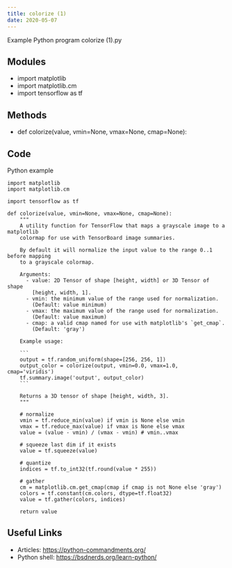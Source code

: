 ```yaml
---
title: colorize (1)
date: 2020-05-07
---
```

Example Python program colorize (1).py

## Modules

* import matplotlib
* import matplotlib.cm
* import tensorflow as tf

## Methods

* def colorize(value, vmin=None, vmax=None, cmap=None):

## Code

Python example

    import matplotlib
    import matplotlib.cm
    
    import tensorflow as tf
    
    def colorize(value, vmin=None, vmax=None, cmap=None):
        """
        A utility function for TensorFlow that maps a grayscale image to a matplotlib
        colormap for use with TensorBoard image summaries.
    
        By default it will normalize the input value to the range 0..1 before mapping
        to a grayscale colormap.
    
        Arguments:
          - value: 2D Tensor of shape [height, width] or 3D Tensor of shape
            [height, width, 1].
          - vmin: the minimum value of the range used for normalization.
            (Default: value minimum)
          - vmax: the maximum value of the range used for normalization.
            (Default: value maximum)
          - cmap: a valid cmap named for use with matplotlib's `get_cmap`.
            (Default: 'gray')
    
        Example usage:
    
        ```
        output = tf.random_uniform(shape=[256, 256, 1])
        output_color = colorize(output, vmin=0.0, vmax=1.0, cmap='viridis')
        tf.summary.image('output', output_color)
        ```
        
        Returns a 3D tensor of shape [height, width, 3].
        """
    
        # normalize
        vmin = tf.reduce_min(value) if vmin is None else vmin
        vmax = tf.reduce_max(value) if vmax is None else vmax
        value = (value - vmin) / (vmax - vmin) # vmin..vmax
    
        # squeeze last dim if it exists
        value = tf.squeeze(value)
    
        # quantize
        indices = tf.to_int32(tf.round(value * 255))
    
        # gather
        cm = matplotlib.cm.get_cmap(cmap if cmap is not None else 'gray')
        colors = tf.constant(cm.colors, dtype=tf.float32)
        value = tf.gather(colors, indices)
    
        return value

## Useful Links

- Articles: https://python-commandments.org/
- Python shell: https://bsdnerds.org/learn-python/
